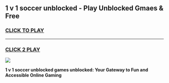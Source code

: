 
## 1 v 1 soccer unblocked - Play Unblocked Gmaes & Free
<h3>
<a href="https://news.freeplayer.one?title=1_v_1_soccer_unblocked&ref=16F">CLICK TO PLAY</a></h3>
<hr>

<h3>
<a href="https://news.freeplayer.one?title=1_v_1_soccer_unblocked&ref=16F">CLICK 2 PLAY</a>
  
</h3>

<a href="https://news.freeplayer.one?title=1_v_1_soccer_unblocked&ref=16F/"><img src="https://clearcache.store/games.png"></a>


**1 v 1 soccer unblocked games unblocked: Your Gateway to Fun and Accessible Online Gaming**
